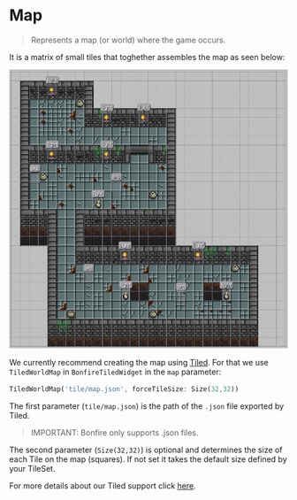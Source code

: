 # Map

> Represents a map (or world) where the game occurs.

It is a matrix of small tiles that toghether assembles the map as seen below:

![](_media/map.png)

We currently recommend creating the map using [Tiled](https://www.mapeditor.org/). For that we use `TiledWorldMap` in `BonfireTiledWidget` in the `map` parameter:

```dart
TiledWorldMap('tile/map.json', forceTileSize: Size(32,32))
```

The first parameter (`tile/map.json`) is the path of the `.json` file exported by Tiled.

> IMPORTANT: Bonfire only supports .json files.

The second parameter (`Size(32,32)`) is optional and determines the size of each Tile on the map (squares). If not set it takes the default size defined by your TileSet.

For more details about our Tiled support click [here](tiled_support).